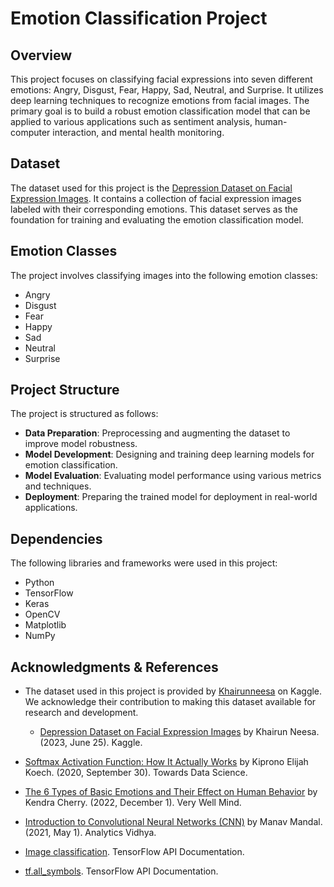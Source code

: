 # Emotion Classification Project

## Overview

This project focuses on classifying facial expressions into seven different emotions: Angry, Disgust, Fear, Happy, Sad, Neutral, and Surprise. It utilizes deep learning techniques to recognize emotions from facial images. The primary goal is to build a robust emotion classification model that can be applied to various applications such as sentiment analysis, human-computer interaction, and mental health monitoring.

## Dataset

The dataset used for this project is the [Depression Dataset on Facial Expression Images](https://www.kaggle.com/datasets/khairunneesa/depression-dataset-on-facial-ecpression-images). It contains a collection of facial expression images labeled with their corresponding emotions. This dataset serves as the foundation for training and evaluating the emotion classification model.

## Emotion Classes

The project involves classifying images into the following emotion classes:
- Angry
- Disgust
- Fear
- Happy
- Sad
- Neutral
- Surprise

## Project Structure

The project is structured as follows:
- **Data Preparation**: Preprocessing and augmenting the dataset to improve model robustness.
- **Model Development**: Designing and training deep learning models for emotion classification.
- **Model Evaluation**: Evaluating model performance using various metrics and techniques.
- **Deployment**: Preparing the trained model for deployment in real-world applications.

## Dependencies

The following libraries and frameworks were used in this project:
- Python
- TensorFlow
- Keras
- OpenCV
- Matplotlib
- NumPy

## Acknowledgments & References 

- The dataset used in this project is provided by [Khairunneesa](https://www.kaggle.com/khairunneesa) on Kaggle. We acknowledge their contribution to making this dataset available for research and development.
  - [Depression Dataset on Facial Expression Images](https://www.kaggle.com/datasets/khairunneesa/depression-dataset-on-facialecpression-images) by Khairun Neesa. (2023, June 25). Kaggle.
  
- [Softmax Activation Function: How It Actually Works](https://towardsdatascience.com/softmax-activationfunction-how-it-actually-works-d292d335bd78) by Kiprono Elijah Koech. (2020, September 30). Towards Data Science.
  
- [The 6 Types of Basic Emotions and Their Effect on Human Behavior](https://www.verywellmind.com/an-overview-of-thetypes-of-emotions-4163976) by Kendra Cherry. (2022, December 1). Very Well Mind.

- [Introduction to Convolutional Neural Networks (CNN)](https://www.analyticsvidhya.com/blog/2021/05/convolutional-neuralnetworks-cnn/) by Manav Mandal. (2021, May 1). Analytics Vidhya.

- [Image classification](https://www.tensorflow.org/tutorials/images/classification). TensorFlow API Documentation.

- [tf.all_symbols](https://www.tensorflow.org/api_docs/python/tf/all_symbols). TensorFlow API Documentation.
